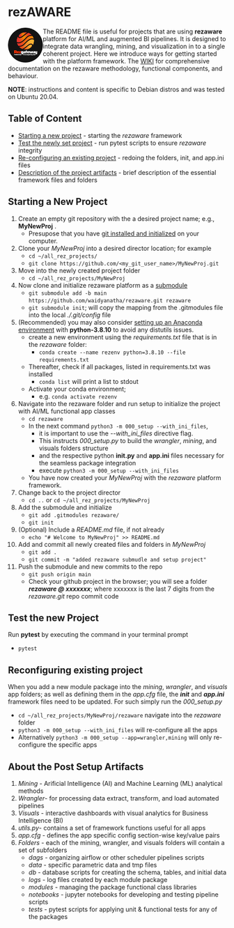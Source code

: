 # rezAWARE

<img align="left" width="80" height="80" src="./img/rezgate_logo.png">

The README file is useful for projects that are using __rezaware__ platform for AI/ML and augmented BI pipelines. It is designed to integrate data wrangling, mining, and visualization in to a single coherent project. Here we introduce ways for getting started with the platform framework. The [WIKI](/wiki) for comprehensive documentation on the rezaware methodology, functional components, and behaviour.

__NOTE__: instructions and content is specific to Debian distros and was tested on Ubuntu 20.04.

## Table of Content
* [Starting a new project](#starting-a-new-project) - starting the _rezaware_ framework 
* [Test the newly set project](#test-the-new-project) - run pytest scripts to ensure _rezaware_ integrity
* [Re-configuring an existing project](#reconfiguring-existing-project) - redoing the folders, init, and app.ini files
* [Description of the project artifacts](#about-the-post-setup-artifacts) - brief description of the essential framework files and folders

## Starting a New Project
1. Create an empty git repository with the a desired project name; e.g., __MyNewProj__ . 
   * Presupose that you have [git installed and initialized]([https://phoenixnap.com/kb/how-to-install-git-on-ubuntu](https://git-scm.com/book/en/v2/Getting-Started-Installing-Git)) on your computer.
1. Clone your _MyNewProj_ into a desired director location; for example
   * ```cd ~/all_rez_projects/```
   * ```git clone https://github.com/<my_git_user_name>/MyNewProj.git```
1. Move into the newly created project folder
   * ```cd ~/all_rez_projects/MyNewProj```
1. Now clone and initialize rezaware platform as a [submodule](https://github.blog/2016-02-01-working-with-submodules/)
   * ```git submodule add -b main https://github.com/waidyanatha/rezaware.git rezaware```
   * ```git submodule init```; will copy the mapping from the .gitmodules file into the local _./.git/config_ file
1. (Recommended) you may also consider [setting up an Anaconda environment](https://salishsea-meopar-docs.readthedocs.io/en/latest/work_env/python3_conda_environment.html) with __python-3.8.10__ to avoid any distutils issues.
   * create a new environment using the _requirements.txt_ file that is in the _rezaware_ folder:
      - ```conda create --name rezenv python=3.8.10 --file requirements.txt```
   * Thereafter, check if all packages, listed in requirements.txt was installed
      - ```conda list``` will print a list to stdout
   * Activate your conda environment;
      - e.g. ```conda activate rezenv```
1. Navigate into the rezaware folder and run setup to initialize the project with AI/ML functional app classes
   * ```cd rezaware```
   * In the next command ```python3 -m 000_setup --with_ini_files```, 
      - it is important to use the _--with_ini_files_ directive flag. 
      - This instructs _000_setup.py_ to build the _wrangler_, _mining_, and visuals folders structure
      - and the respective python __init.py__ and __app.ini__ files necessary for the seamless package integration
      - execute ```python3 -m 000_setup --with_ini_files```
   * You have now created your _MyNewProj_ with the _rezaware_ platform framework.
1. Change back to the project director
   * ```cd ..``` or ```cd ~/all_rez_projects/MyNewProj```
1. Add the submodule and initialize
   * ```git add .gitmodules rezaware/```
   * ```git init```
1. (Optional) Include a _README.md_ file, if not already
   * ```echo "# Welcome to MyNewProj" >> README.md```
1. Add and commit all newly created files and folders in _MyNewProj_
   * ```git add .```
   * ```git commit -m "added rezaware submudle and setup project"```
1. Push the submodule and new commits to the repo
   * ```git push origin main```
   * Check your github project in the browser; you will see a folder ___rezaware @ xxxxxxx___; where xxxxxxx is the last 7 digits from the _rezaware.git_ repo commit code 

## Test the new Project
Run __pytest__ by executing the command in your terminal prompt
* ```pytest```

## Reconfiguring existing project

When you add a new module package into the _mining_, _wrangler_, and _visuals_ app folders; as well as defining them in the _app.cfg_ file, the ___init___ and ___app.ini___ framework files need to be updated. For such simply run the _000_setup.py_
* ```cd ~/all_rez_projects/MyNewProj/rezaware``` navigate into the _rezaware_ folder
* ```python3 -m 000_setup --with_ini_files``` will re-configure all the apps
* Alternatively ```python3 -m 000_setup --app=wrangler,mining``` will only re-configure the specific apps


## About the Post Setup Artifacts

1. _Mining_ - Arificial Intelligence (AI) and Machine Learning (ML) analytical methods
1. _Wrangler_- for processing data extract, transform, and load automated pipelines
1. _Visuals_ - interactive dashboards with visual analytics for Business Intelligence (BI)
1. _utils.py_- contains a set of framework functions useful for all apps
1. _app.cfg_ - defines the app specific config section-wise key/value pairs
1. _Folders_ - each of the mining, wrangler, and visuals folders will contain a set of subfolders 
   * _dags_ - organizing airflow or other scheduler pipelines scripts
   * _data_ - specific parametric data and tmp files
   * _db_ - database scripts for creating the schema, tables, and initial data
   * _logs_ - log files created by each module package
   * _modules_ - managing the package functional class libraries
   * _notebooks_ - jupyter notebooks for developing and testing pipeline scripts
   * _tests_ - pytest scripts for applying unit & functional tests for any of the packages



